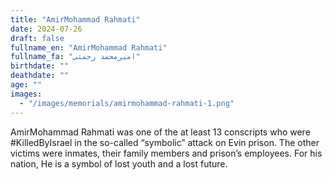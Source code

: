 ```yaml
---
title: "AmirMohammad Rahmati"
date: 2024-07-26
draft: false
fullname_en: "AmirMohammad Rahmati"
fullname_fa: "امیرمحمد رحمتی"
birthdate: ""
deathdate: ""
age: ""
images:
  - "/images/memorials/amirmohammad-rahmati-1.png"
---
```


AmirMohammad Rahmati was one of the at least 13 conscripts who were #KilledByIsrael in the so-called “symbolic” attack on Evin prison. The other victims were inmates, their family members and prison’s employees. For his nation, He is a symbol of lost youth and a lost future.